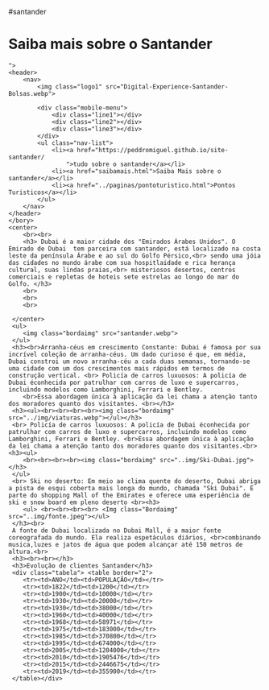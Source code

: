 #santander
<!DOCTYPE html>
<html lang="en">

</html>
<head>
    <title>Parceira Santander ambiental</title>    
    <meta charset="utf-8">
    <meta name="viewport" content="width=device-width, initialscale=1.0">
    <link rel="stylesheet" href="../css/saibamais.css">
</head>
<bory>
    <h1>Saiba mais sobre o Santander</h1>
    
    ">
    <header>
        <nav>
            <img class="logo1" src="Digital-Experience-Santander-Bolsas.webp">

            <div class="mobile-menu">
                <div class="line1"></div>
                <div class="line2"></div>
                <div class="line3"></div>
            </div>
            <ul class="nav-list">
                <li><a href="https://peddromiguel.github.io/site-santander/
                    ">tudo sobre o santander</a></li>
                <li><a href="saibamais.html">Saiba Mais sobre o santander</a></li>
                <li><a href="../paginas/pontoturistico.html">Pontos Turisticos</a></li>
            </ul>
        </nav>
    </header>
    </bory>
    <center>
        <br><br>
        <h3> Dubai é a maior cidade dos "Emirados Árabes Unidos". O Emirado de Dubai  tem parceira com santander, está localizado na costa leste da península Árabe e ao sul do Golfo Pérsico,<br> sendo uma jóia das cidades no mundo árabe com sua hospitlaidade e rica herança cultural, suas lindas praias,<br> misteriosos desertos, centros comerciais e repletas de hoteis sete estrelas ao longo do mar do Golfo. </h3>
        <br>
        <br>
        <br>
        
     </center>
     <ul>
        <img class="bordaimg" src="santander.webp">
     </ul>
     <h3><br>Arranha-céus em crescimento Constante: Dubai é famosa por sua incrível coleção de arranha-céus. Um dado curioso é que, em média, Dubai constroi um novo arranha-céu a cada duas semanas, tornando-se uma cidade com um dos crescimentos mais rápidos em termos de construção vertical. <br> Policía de carros luxuosos: A policía de Dubai éconhecida por patrulhar com carros de luxo e supercarros, incluindo modelos como Lamborghini, Ferrari e Bentley. 
        <br>Essa abordagem única à aplicação da lei chama a atenção tanto dos moradores quanto dos visitantes. <br></h3>
     <h3><ul><br><br><br><br><img class="bordaimg" src="../img/viaturas.webp"></ul></h3>
     <br> Policía de carros luxuosos: A policía de Dubai éconhecida por patrulhar com carros de luxo e supercarros, incluindo modelos como Lamborghini, Ferrari e Bentley. <br>Essa abordagem única à aplicação da lei chama a atenção tanto dos moradores quanto dos visitantes.<br><h3><ul>
        <br><br><br><br><img class="bordaimg" src="..img/Ski-Dubai.jpg"></h3>
     </ul>
     <br> Ski no deserto: Em meio ao clima quente do deserto, Dubai abriga a pista de esqui coberta mais longa do mundo, chamada "Ski Dubai". É parte do shopping Mall of the Emirates e oferece uma esperiência de ski e snow board em pleno deserto <br><h3>
        <ul> <br><br><br><br> <Img class="Bordaimg" src="..img/fonte.jpeg"></ul>       
     </h3><br>
     A fonte de Dubai localizada no Dubai Mall, é a maior fonte coreografada do mundo. Ela realiza espetáculos diários, <br>combinando musica,luzes e jatos de água que podem alcançar até 150 metros de altura.<br> 
     <h3><br><br></h3>
     <h3>Evolução de clientes Santander</h3>
     <div class="tabela"> <table border="2">
        <tr><td>ANO</td><td>POPULAÇÃO</td></tr>
        <tr><td>1822</td><td>1200</td></tr>
        <tr><td>1900</td><td>10000</td></tr>
        <tr><td>1930</td><td>20000</td></tr>
        <tr><td>1930</td><td>38000</td></tr>
        <tr><td>1960</td><td>40000</td></tr>
        <tr><td>1968</td><td>58971</td></tr>
        <tr><td>1975</td><td>183000</td></tr>
        <tr><td>1985</td><td>370800</td></tr>
        <tr><td>1995</td><td>674000</td></tr>
        <tr><td>2005</td><td>1204000</td></tr>
        <tr><td>2010</td><td>1905476</td></tr>
        <tr><td>2015</td><td>2446675</td></tr>
        <tr><td>2019</td><td>355900</td></tr>
     </table></div>
</bory>
